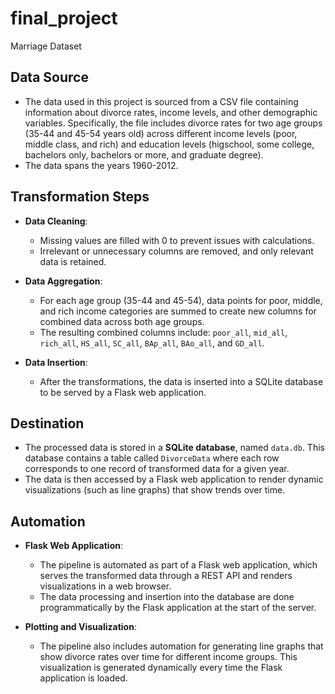 # final_project
Marriage Dataset 


## Data Source
- The data used in this project is sourced from a CSV file containing information about divorce rates, income levels, and other demographic variables. Specifically, the file includes divorce rates for two age groups (35-44 and 45-54 years old) across different income levels (poor, middle class, and rich) and education levels (higschool, some college, bachelors only, bachelors or more, and graduate degree).
- The data spans the years 1960-2012.

## Transformation Steps
- **Data Cleaning**: 
  - Missing values are filled with 0 to prevent issues with calculations.
  - Irrelevant or unnecessary columns are removed, and only relevant data is retained.
  
- **Data Aggregation**: 
  - For each age group (35-44 and 45-54), data points for poor, middle, and rich income categories are summed to create new columns for combined data across both age groups.
  - The resulting combined columns include: `poor_all`, `mid_all`, `rich_all`, `HS_all`, `SC_all`, `BAp_all`, `BAo_all`, and `GD_all`.

- **Data Insertion**: 
  - After the transformations, the data is inserted into a SQLite database to be served by a Flask web application.

## Destination
- The processed data is stored in a **SQLite database**, named `data.db`. This database contains a table called `DivorceData` where each row corresponds to one record of transformed data for a given year.
- The data is then accessed by a Flask web application to render dynamic visualizations (such as line graphs) that show trends over time.

## Automation
- **Flask Web Application**: 
  - The pipeline is automated as part of a Flask web application, which serves the transformed data through a REST API and renders visualizations in a web browser.
  - The data processing and insertion into the database are done programmatically by the Flask application at the start of the server.

- **Plotting and Visualization**: 
  - The pipeline also includes automation for generating line graphs that show divorce rates over time for different income groups. This visualization is generated dynamically every time the Flask application is loaded.
  
